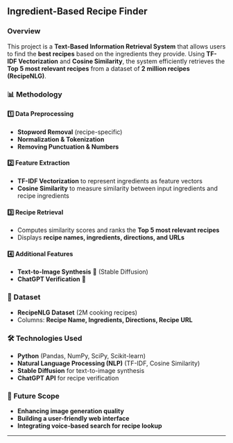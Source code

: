 ## Ingredient-Based Recipe Finder  

### Overview  
This project is a **Text-Based Information Retrieval System** that allows users to find the **best recipes** based on the ingredients they provide. Using **TF-IDF Vectorization** and **Cosine Similarity**, the system efficiently retrieves the **Top 5 most relevant recipes** from a dataset of **2 million recipes (RecipeNLG)**.  

### 📊 Methodology  

#### **1️⃣ Data Preprocessing**
- **Stopword Removal** (recipe-specific)  
- **Normalization & Tokenization**  
- **Removing Punctuation & Numbers**  

#### **2️⃣ Feature Extraction**
- **TF-IDF Vectorization** to represent ingredients as feature vectors  
- **Cosine Similarity** to measure similarity between input ingredients and recipe ingredients  

#### **3️⃣ Recipe Retrieval**
- Computes similarity scores and ranks the **Top 5 most relevant recipes**  
- Displays **recipe names, ingredients, directions, and URLs**  

#### **4️⃣ Additional Features**
- **Text-to-Image Synthesis** 🎨 (Stable Diffusion)  
- **ChatGPT Verification** 🤖  

### 📂 Dataset  
- **RecipeNLG Dataset** (2M cooking recipes)  
- Columns: **Recipe Name, Ingredients, Directions, Recipe URL**  

### 🛠️ Technologies Used  
- **Python** (Pandas, NumPy, SciPy, Scikit-learn)  
- **Natural Language Processing (NLP)** (TF-IDF, Cosine Similarity)  
- **Stable Diffusion** for text-to-image synthesis  
- **ChatGPT API** for recipe verification  

### 🚀 Future Scope  
- **Enhancing image generation quality**  
- **Building a user-friendly web interface**  
- **Integrating voice-based search for recipe lookup**  

---
